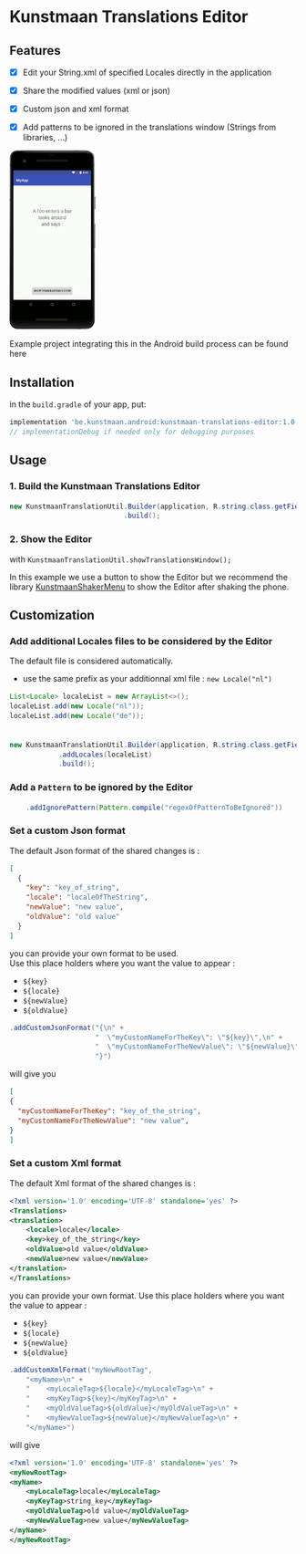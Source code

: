 # Kunstmaan Translations Editor

## Features
- [x] Edit your String.xml of specified Locales directly in the application
- [x] Share the modified values (xml or json)
- [x] Custom json and xml format
- [x] Add patterns to be ignored in the translations window (Strings from libraries, ...)


<img src="images/gif.gif" width="30%"/>

Example project integrating this in the Android build process can be found here

## Installation

in the `build.gradle` of your app, put:

```groovy
implementation 'be.kunstmaan.android:kunstmaan-translations-editor:1.0.0'
// implementationDebug if needed only for debugging purposes
```

## Usage

### 1. Build the Kunstmaan Translations Editor

```java
new KunstmaanTranslationUtil.Builder(application, R.string.class.getFields())
                            .build();
```

### 2. Show the Editor 

with `KunstmaanTranslationUtil.showTranslationsWindow();`

In this example we use a button to show the Editor but we recommend the library [KunstmaanShakerMenu](https://github.com/Kunstmaan/KunstmaanShakerMenu) to show the Editor after shaking the phone.


## Customization


### Add additional Locales files to be considered by the Editor

The default file is considered automatically.

- use the same prefix as your additionnal xml file : `new Locale("nl")`

```java
List<Locale> localeList = new ArrayList<>();
localeList.add(new Locale("nl"));
localeList.add(new Locale("de"));


new KunstmaanTranslationUtil.Builder(application, R.string.class.getFields())
			.addLocales(localeList)
			.build();

```


### Add a `Pattern` to be ignored by the Editor

```java
    .addIgnorePattern(Pattern.compile("regexOfPatternToBeIgnored"))
```

### Set a custom Json format

The default Json format of the shared changes is :

```json
[
  {
    "key": "key_of_string",
    "locale": "localeOfTheString",
    "newValue": "new value",
    "oldValue": "old value"
  }
]
```

you can provide your own format to be used.  
Use this place holders where you want the value to appear :

- `${key}`
- `${locale}`
- `${newValue}`
- `${oldValue}`

```java
.addCustomJsonFormat("{\n" +
                     "  \"myCustomNameForTheKey\": \"${key}\",\n" +
                     "  \"myCustomNameForTheNewValue\": \"${newValue}\",\n" +
                     "}")
```

will give you
```json
[
{
  "myCustomNameForTheKey": "key_of_the_string",
  "myCustomNameForTheNewValue": "new value",
}
]
```

### Set a custom Xml format

The default Xml format of the shared changes is :

```xml
<?xml version='1.0' encoding='UTF-8' standalone='yes' ?>
<Translations>
<translation>
    <locale>locale</locale>
    <key>key_of_the_string</key>
    <oldValue>old value</oldValue>
    <newValue>new value</newValue>
</translation>
</Translations>
```

you can provide your own format.
Use this place holders where you want the value to appear :

- `${key}`
- `${locale}`
- `${newValue}`
- `${oldValue}`

```java
.addCustomXmlFormat("myNewRootTag",
	"<myName>\n" +
	"    <myLocaleTag>${locale}</myLocaleTag>\n" +
	"    <myKeyTag>${key}</myKeyTag>\n" +
	"    <myOldValueTag>${oldValue}</myOldValueTag>\n" +
	"    <myNewValueTag>${newValue}</myNewValueTag>\n" +
	"</myName>")
```

will give 
```xml
<?xml version='1.0' encoding='UTF-8' standalone='yes' ?>
<myNewRootTag>
<myName>
    <myLocaleTag>locale</myLocaleTag>
    <myKeyTag>string_key</myKeyTag>
    <myOldValueTag>old value</myOldValueTag>
    <myNewValueTag>new value</myNewValueTag>
</myName>
</myNewRootTag>
```
